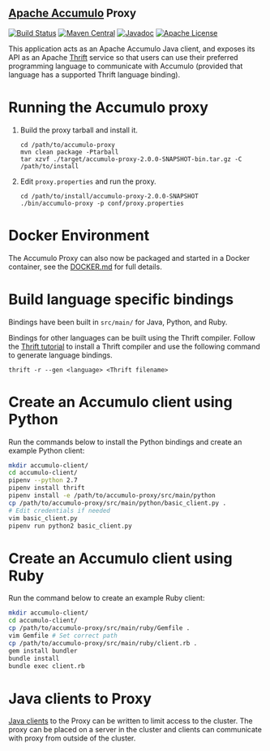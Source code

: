 <!--
Licensed to the Apache Software Foundation (ASF) under one or more
contributor license agreements.  See the NOTICE file distributed with
this work for additional information regarding copyright ownership.
The ASF licenses this file to You under the Apache License, Version 2.0
(the "License"); you may not use this file except in compliance with
the License.  You may obtain a copy of the License at

    http://www.apache.org/licenses/LICENSE-2.0

Unless required by applicable law or agreed to in writing, software
distributed under the License is distributed on an "AS IS" BASIS,
WITHOUT WARRANTIES OR CONDITIONS OF ANY KIND, either express or implied.
See the License for the specific language governing permissions and
limitations under the License.
-->

[Apache Accumulo][accumulo] Proxy
--
[![Build Status][ti]][tl] [![Maven Central][mi]][ml] [![Javadoc][ji]][jl] [![Apache License][li]][ll]

This application acts as an Apache Accumulo Java client, and exposes its API as
an Apache [Thrift] service so that users can use their preferred programming
language to communicate with Accumulo (provided that language has a supported
Thrift language binding).

# Running the Accumulo proxy

1. Build the proxy tarball and install it.

    ```
    cd /path/to/accumulo-proxy
    mvn clean package -Ptarball
    tar xzvf ./target/accumulo-proxy-2.0.0-SNAPSHOT-bin.tar.gz -C /path/to/install
    ```

2. Edit `proxy.properties` and run the proxy.

    ```
    cd /path/to/install/accumulo-proxy-2.0.0-SNAPSHOT
    ./bin/accumulo-proxy -p conf/proxy.properties
    ```

# Docker Environment

The Accumulo Proxy can also now be packaged and started in a Docker container, see the [DOCKER.md](DOCKER.md) for full details.

# Build language specific bindings

Bindings have been built in `src/main/` for Java, Python, and Ruby.

Bindings for other languages can be built using the Thrift compiler. Follow the [Thrift tutorial]
to install a Thrift compiler and use the following command to generate language bindings.

```
thrift -r --gen <language> <Thrift filename>
```

# Create an Accumulo client using Python

Run the commands below to install the Python bindings and create an example Python client:

```bash
mkdir accumulo-client/
cd accumulo-client/
pipenv --python 2.7
pipenv install thrift
pipenv install -e /path/to/accumulo-proxy/src/main/python
cp /path/to/accumulo-proxy/src/main/python/basic_client.py .
# Edit credentials if needed
vim basic_client.py
pipenv run python2 basic_client.py
```

# Create an Accumulo client using Ruby

Run the command below to create an example Ruby client:

```bash
mkdir accumulo-client/
cd accumulo-client/
cp /path/to/accumulo-proxy/src/main/ruby/Gemfile .
vim Gemfile # Set correct path
cp /path/to/accumulo-proxy/src/main/ruby/client.rb .
gem install bundler
bundle install
bundle exec client.rb
```

# Java clients to Proxy

[Java clients] to the Proxy can be written to limit access to the cluster. The proxy can be placed
on a server in the cluster and clients can communicate with proxy from outside of the cluster.

[Java clients]: docs/java_client.md
[accumulo]: https://accumulo.apache.org
[Thrift]: https://thrift.apache.org
[Thrift tutorial]: https://thrift.apache.org/tutorial/
[li]: https://img.shields.io/badge/license-ASL-blue.svg
[ll]: https://www.apache.org/licenses/LICENSE-2.0
[mi]: https://maven-badges.herokuapp.com/maven-central/org.apache.accumulo/accumulo-proxy/badge.svg
[ml]: https://maven-badges.herokuapp.com/maven-central/org.apache.accumulo/accumulo-proxy/
[ji]: https://www.javadoc.io/badge/org.apache.accumulo/accumulo-proxy.svg
[jl]: https://www.javadoc.io/doc/org.apache.accumulo/accumulo-proxy
[ti]: https://travis-ci.org/apache/accumulo-proxy.svg?branch=master
[tl]: https://travis-ci.org/apache/accumulo-proxy
